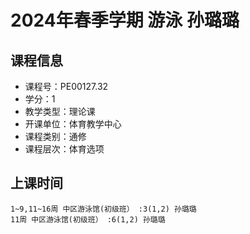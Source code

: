 # 2024年春季学期 游泳 孙璐璐






## 课程信息

- 课程号：PE00127.32
- 学分：1
- 教学类型：理论课
- 开课单位：体育教学中心
- 课程类别：通修
- 课程层次：体育选项

## 上课时间

```
1~9,11~16周 中区游泳馆(初级班） :3(1,2) 孙璐璐
11周 中区游泳馆(初级班） :6(1,2) 孙璐璐
```

